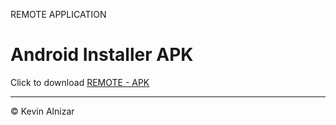 REMOTE APPLICATION

# Android Installer APK 
Click to download [REMOTE - APK](https://github.com/kevinxcode/publish-app/raw/main/apk/remote-lucky-draw.apk)

-----

&copy; Kevin Alnizar
